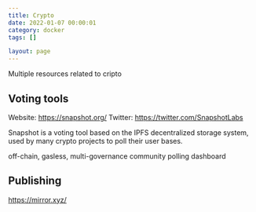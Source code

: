 ```yaml
---
title: Crypto
date: 2022-01-07 00:00:01
category: docker
tags: []

layout: page
---
```


Multiple resources related to cripto

## Voting tools

Website: https://snapshot.org/
Twitter: https://twitter.com/SnapshotLabs

Snapshot is a voting tool based on the IPFS decentralized storage system, used by many crypto projects to poll their user bases.

off-chain, gasless, multi-governance community polling dashboard



## Publishing

https://mirror.xyz/
